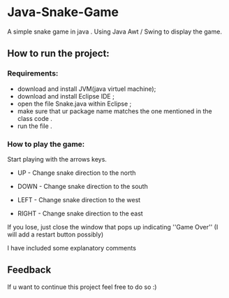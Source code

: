 
# Java-Snake-Game
A simple snake game in java . Using Java Awt / Swing to display the game.


## How to run the project:
### Requirements:
 
 - download and install JVM(java virtuel machine);
 - download and install Eclipse IDE ;
- open the file Snake.java within Eclipse ;
- make sure that ur package name matches the one mentioned in the class code .
 - run the file .

### How to play the game:

Start playing with the arrows keys.


- UP - Change snake direction to the north

- DOWN - Change snake direction to the south

- LEFT - Change snake direction to the west

- RIGHT - Change snake direction to the east
 
 If you lose,  just close the window that pops up indicating ''Game Over'' (I will add a restart button possibly)

I have included some explanatory comments
## Feedback

If u want to continue this project feel free to do so :)

